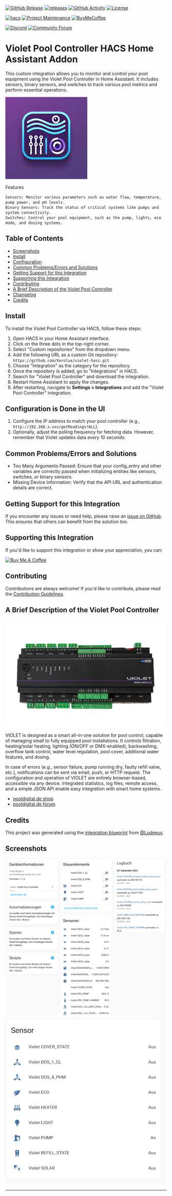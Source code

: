 [![GitHub Release][releases-shield]][releases]
[![releases][downloads-shield]][releases]
[![GitHub Activity][commits-shield]][commits]
[![License][license-shield]](LICENSE)

[![hacs][hacs-badge]][hacs]
[![Project Maintenance][maintenance-shield]][user_profile]
[![BuyMeCoffee][buymeacoffee-badge]][buymeacoffee]

[![Discord][discord-shield]][discord]
[![Community Forum][forum-shield]][forum]

# Violet Pool Controller HACS Home Assistant Addon

This custom integration allows you to monitor and control your pool equipment using the Violet Pool Controller in Home Assistant. It includes sensors, binary sensors, and switches to track various pool metrics and perform essential operations.

![Violet Home Assistant Integration][logo]

Features

    Sensors: Monitor various parameters such as water flow, temperature, pump power, and pH levels.
    Binary Sensors: Track the status of critical systems like pumps and system connectivity.
    Switches: Control your pool equipment, such as the pump, lights, eco mode, and dosing systems.

## Table of Contents
* [Screenshots](#screenshots)
* [Install](#install)
* [Configuration](#configuration-is-done-in-the-ui)
* [Common Problems/Errors and Solutions](#common-problems-errors-and-solutions)
* [Getting Support for this Integration](#getting-support-for-this-integration)
* [Supporting this Integration](#supporting-this-integration)
* [Contributing](#contributing)
* [A Brief Description of the Violet Pool Controller](#a-brief-description-of-the-violet-pool-controller)
* [Changelog](#changelog)
* [Credits](#credits)

## Install

To install the Violet Pool Controller via HACS, follow these steps:

1. Open HACS in your Home Assistant interface.
2. Click on the three dots in the top-right corner.
3. Select "Custom repositories" from the dropdown menu.
4. Add the following URL as a custom Git repository:  
   `https://github.com/Xerolux/violet-hass.git`
5. Choose "Integration" as the category for the repository.
6. Once the repository is added, go to "Integrations" in HACS.
7. Search for "Violet Pool Controller" and download the integration.
8. Restart Home Assistant to apply the changes.
9. After restarting, navigate to **Settings > Integrations** and add the "Violet Pool Controller" integration.

## Configuration is Done in the UI

1. Configure the IP address to match your pool controller (e.g., `http://192.168.x.xxx/getReadings?ALL`).
2. Optionally, adjust the polling frequency for fetching data. However, remember that Violet updates data every 10 seconds.

## Common Problems/Errors and Solutions

* Too Many Arguments Passed: Ensure that your config_entry and other variables are correctly passed when initializing entities like sensors, switches, or binary sensors.
* Missing Device Information: Verify that the API URL and authentication details are correct.

## Getting Support for this Integration

If you encounter any issues or need help, please raise an [issue on GitHub][issues]. This ensures that others can benefit from the solution too.

## Supporting this Integration

If you'd like to support this integration or show your appreciation, you can:

<a href="https://www.buymeacoffee.com/xerolux" target="_blank"><img src="https://cdn.buymeacoffee.com/buttons/v2/default-yellow.png" alt="Buy Me A Coffee" style="height: 60px !important;width: 217px !important;" ></a>

## Contributing

Contributions are always welcome! If you'd like to contribute, please read the [Contribution Guidelines](CONTRIBUTING.md).

## A Brief Description of the Violet Pool Controller

![Violet Home Assistant Integration][pbuy]

VIOLET is designed as a smart all-in-one solution for pool control, capable of managing small to fully equipped pool installations. It controls filtration, heating/solar heating, lighting (ON/OFF or DMX-enabled), backwashing, overflow tank control, water level regulation, pool cover, additional water features, and dosing.

In case of errors (e.g., sensor failure, pump running dry, faulty refill valve, etc.), notifications can be sent via email, push, or HTTP request. The configuration and operation of VIOLET are entirely browser-based, accessible via any device. Integrated statistics, log files, remote access, and a simple JSON API enable easy integration with smart home systems.

* [pooldigital.de shop](https://www.pooldigital.de/poolsteuerungen/violet-poolsteuerung/74/violet-basis-modul-poolsteuerung-smart)
* [pooldigital.de forum](http://forum.pooldigital.de/)

## Credits

This project was generated using the [integration blueprint][integration_blueprint] from [@Ludeeus](https://github.com/ludeeus).

## Screenshots

![Violet Home Assistant Integration][screens1]  
![Violet Home Assistant Integration][screens2]

---

[integration_blueprint]: https://github.com/ludeeus/integration_blueprint
[buymeacoffee]: https://www.buymeacoffee.com/xerolux
[buymeacoffee-badge]: https://img.shields.io/badge/buy%20me%20a%20coffee-donate-yellow.svg?style=for-the-badge
[commits-shield]: https://img.shields.io/github/commit-activity/y/xerolux/violet-hass.svg?style=for-the-badge
[commits]: https://github.com/xerolux/violet-hass/commits/main
[hacs]: https://hacs.xyz
[hacs-badge]: https://img.shields.io/badge/HACS-Custom-orange.svg?style=for-the-badge
[discord]: https://discord.gg/Qa5fW2R
[discord-shield]: https://img.shields.io/discord/330944238910963714.svg?style=for-the-badge
[logo]: https://github.com/xerolux/violet-hass/raw/main/logo.png
[picture]: https://github.com/xerolux/violet-hass/raw/main/picture.png
[forum-shield]: https://img.shields.io/badge/community-forum-brightgreen.svg?style=for-the-badge
[forum]: https://community.home-assistant.io/
[license-shield]: https://img.shields.io/github/license/xerolux/violet-hass.svg?style=for-the-badge
[maintenance-shield]: https://img.shields.io/badge/maintainer-Xerolux%20(%40xerolux)-blue.svg?style=for-the-badge
[releases-shield]: https://img.shields.io/github/release/xerolux/violet-hass.svg?style=for-the-badge
[releases]: https://github.com/xerolux/violet-hass/releases
[user_profile]: https://github.com/xerolux
[issues]: https://github.com/xerolux/violet-hass/issues
[screens1]: https://github.com/xerolux/violet-hass/raw/main/screenshots/overview.png
[screens2]: https://github.com/xerolux/violet-hass/raw/main/screenshots/screens2.png
[buy]: https://www.pooldigital.de/poolsteuerungen/violet-poolsteuerung/74/violet-basis-modul-poolsteuerung-smart
[pbuy]: https://github.com/xerolux/violet-hass/raw/main/screenshots/violetbm.jpg
[downloads-shield]: https://img.shields.io/github/downloads/xerolux/violet-hass/latest/total.svg?style=for-the-badge

